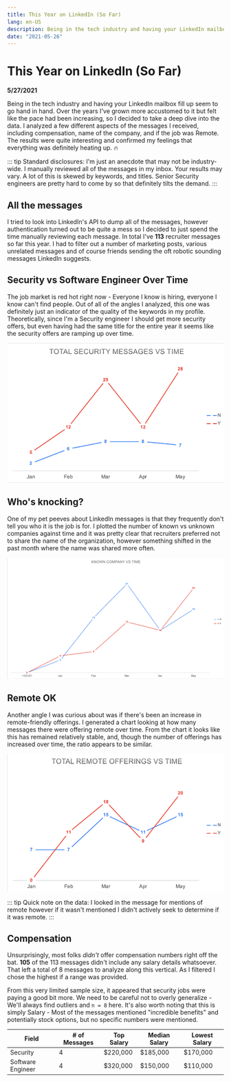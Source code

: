 ```yaml
---
title: This Year on LinkedIn (So Far)
lang: en-US
description: Being in the tech industry and having your LinkedIn mailbox fill up seem to go hand in hand. Over the years I've grown more accustomed to it but felt like the pace had been increasing, so I decided to take a deep dive into the data. 
date: "2021-05-26"
---
```

# This Year on LinkedIn (So Far)
**5/27/2021**

Being in the tech industry and having your LinkedIn mailbox fill up seem to go hand in hand. Over the years I've grown more accustomed to it but felt like the pace had been increasing, so I decided to take a deep dive into the data. I analyzed a few different aspects of the messages I received, including compensation, name of the company, and if the job was Remote.  The results were quite interesting and confirmed my feelings that everything was definitely heating up. :fire:

::: tip
Standard disclosures: I'm just an anecdote that may not be industry-wide. I manually reviewed all of the messages in my inbox. Your results may vary. A lot of this is skewed by keywords, and titles. Senior Security engineers are pretty hard to come by so that definitely tilts the demand. 
:::

## All the messages
I tried to look into LinkedIn's API to dump all of the messages, however authentication turned out to be quite a mess so I decided to just spend the time manually reviewing each message.  In total I've **113** recruiter messages so far this year. I had to filter out a number of marketing posts, various unrelated messages and of course friends sending the oft robotic sounding messages LinkedIn suggests. 

## Security vs Software Engineer Over Time
The job market is red hot right now - Everyone I know is hiring, everyone I know can't find people. Out of all of the angles I analyzed, this one was definitely just an indicator of the quality of the keywords in my profile. Theoretically, since I'm a Security engineer I should get more security offers, but even having had the same title for the entire year it seems like the security offers are ramping up over time.

![Security vs. SWE](/assets/images/blog/year-in-linkedin/security-vs-swe-time.png)



## Who's knocking?
One of my pet peeves about LinkedIn messages is that they frequently don't tell you who it is the job is for. I plotted the number of known vs unknown companies against time and it was pretty clear that recruiters preferred not to share the name of the organization, however something shifted in the past month where the name was shared more often.

![Who's Knocking vs. Time](/assets/images/blog/year-in-linkedin/whos-knocking.png)



## Remote OK
Another angle I was curious about was if there's been an increase in remote-friendly offerings. I generated a chart looking at how many messages there were offering remote over time.  From the chart it looks like this has remained relatively stable, and, though the number of offerings has increased over time, the ratio appears to be similar.  

![Remote vs. Time](/assets/images/blog/year-in-linkedin/remote-vs-time.png)

::: tip
Quick note on the data: I looked in the message for mentions of remote however if it wasn't mentioned I didn't actively seek to determine if it was remote. 
:::

## Compensation
Unsurprisingly, most folks _didn't_ offer compensation numbers right off the bat.  **105** of the 113 messages didn't include any salary details whatsoever. That left a total of 8 messages to analyze along this vertical.  As I filtered I chose the highest if a range was provided.

From this very limited sample size, it appeared that security jobs were paying a good bit more. We need to be careful not to overly generalize - We'll always find outliers and `n = 8` here. It's also worth noting that this is simply Salary - Most of the messages mentioned "incredible benefits" and potentially stock options, but no specific numbers were mentioned. 

| Field             | # of Messages | Top Salary | Median Salary | Lowest Salary |
|-------------------|---------------|------------|---------------|---------------|
| Security          | 4             | $220,000   | $185,000      | $170,000      |
| Software Engineer | 4             | $320,000   | $150,000      | $110,000      |
